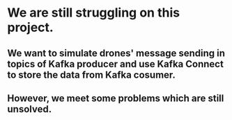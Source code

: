 # We are still struggling on this project. 
## We want to simulate drones' message sending in topics of Kafka producer and use Kafka Connect to store the data from Kafka cosumer.
## However, we meet some problems which are still unsolved.

